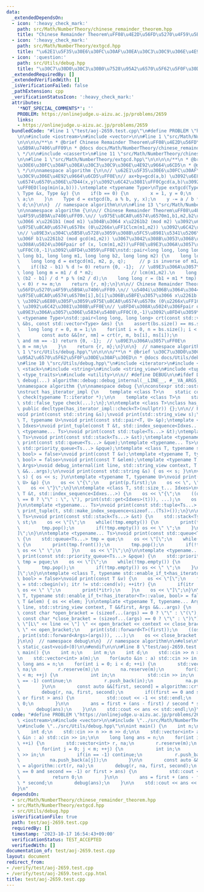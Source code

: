 ```yaml
---
data:
  _extendedDependsOn:
  - icon: ':heavy_check_mark:'
    path: src/Math/NumberTheory/chinese_remainder_theorem.hpp
    title: "Chinese Remainder Theorem\uFF08\u4E2D\u56FD\u5270\u4F59\u5B9A\u7406\uFF09"
  - icon: ':heavy_check_mark:'
    path: src/Math/NumberTheory/extgcd.hpp
    title: "\u62E1\u5F35\u30E6\u30FC\u30AF\u30EA\u30C3\u30C9\u306E\u4E92\u9664\u6CD5"
  - icon: ':question:'
    path: src/Utils/debug.hpp
    title: "\u30C7\u30D0\u30C3\u30B0\u7528\u95A2\u6570\u5F62\u5F0F\u30DE\u30AF\u30ED"
  _extendedRequiredBy: []
  _extendedVerifiedWith: []
  _isVerificationFailed: false
  _pathExtension: cpp
  _verificationStatusIcon: ':heavy_check_mark:'
  attributes:
    '*NOT_SPECIAL_COMMENTS*': ''
    PROBLEM: https://onlinejudge.u-aizu.ac.jp/problems/2659
    links:
    - https://onlinejudge.u-aizu.ac.jp/problems/2659
  bundledCode: "#line 1 \"test/aoj-2659.test.cpp\"\n#define PROBLEM \"https://onlinejudge.u-aizu.ac.jp/problems/2659\"\
    \n\n#include <iostream>\n#include <vector>\n\n#line 1 \"src/Math/NumberTheory/chinese_remainder_theorem.hpp\"\
    \n\n\n\n/**\n * @brief Chinese Remainder Theorem\uFF08\u4E2D\u56FD\u5270\u4F59\
    \u5B9A\u7406\uFF09\n * @docs docs/Math/NumberTheory/chinese_remainder_theorem.md\n\
    \ */\n\n#include <cassert>\n#line 11 \"src/Math/NumberTheory/chinese_remainder_theorem.hpp\"\
    \n\n#line 1 \"src/Math/NumberTheory/extgcd.hpp\"\n\n\n\n/**\n * @brief \u62E1\u5F35\
    \u30E6\u30FC\u30AF\u30EA\u30C3\u30C9\u306E\u4E92\u9664\u6CD5\n * @docs docs/Math/NumberTheory/extgcd.md\n\
    \ */\n\nnamespace algorithm {\n\n// \u62E1\u5F35\u30E6\u30FC\u30AF\u30EA\u30C3\
    \u30C9\u306E\u4E92\u9664\u6CD5\uFF0E\n// ax+by=gcd(a,b) \u3092\u6E80\u305F\u3059\
    \u6574\u6570\u306E\u7D44(x,y)\u3092\u6C42\u3081\uFF0Cgcd(a,b)\u3092\u8FD4\u3059\
    \uFF0EO(log(min(a,b))).\ntemplate <typename Type>\nType extgcd(Type a, Type b,\
    \ Type &x, Type &y) {\n    if(b == 0) {\n        x = 1, y = 0;\n        return\
    \ a;\n    }\n    Type d = extgcd(b, a % b, y, x);\n    y -= a / b * x;\n    return\
    \ d;\n}\n\n}  // namespace algorithm\n\n\n#line 13 \"src/Math/NumberTheory/chinese_remainder_theorem.hpp\"\
    \n\nnamespace algorithm {\n\n// Chinese Remainder Theorem\uFF08\u4E2D\u56FD\u5270\
    \u4F59\u5B9A\u7406\uFF09.\n// \u975E\u8CA0\u6574\u6570m1,b1,m2,b2\u306B\u5BFE\u3057\
    \u3066 x\u2261b1 (mod m1) \u304B\u3064 x\u2261b2 (mod m2) \u3092\u6E80\u305F\u3059\
    \u975E\u8CA0\u6574\u6570x (0\u2266x\uFF1Clcm(m1,m2)) \u3092\u6C42\u3081\u308B\uFF0E\
    \n// \u89E3x\u304C\u5B58\u5728\u3059\u308B\u5FC5\u8981\u5341\u5206\u6761\u4EF6\
    \u306F b1\u2261b2 (mod gcd(m1,m2)) \u3067\u3042\u308B\u3053\u3068\uFF0E\n// \u8FD4\
    \u308A\u5024\u306Fpair of (x, lcm(m1,m2))\uFF0E\u89E3\u306A\u3057\u306E\u5834\u5408\
    \uFF0C(0,-1)\u3092\u8FD4\u3059\uFF0E\nstd::pair<long long, long long> crt(long\
    \ long b1, long long m1, long long b2, long long m2) {\n    long long p, q;\n\
    \    long long d = extgcd(m1, m2, p, q);     // p is inverse of m1/d (mod m2/d).\n\
    \    if((b2 - b1) % d != 0) return {0, -1};  // \u89E3\u306A\u3057\uFF0E\n   \
    \ long long m = m1 / d * m2;              // lcm(m1,m2).\n    long long tmp =\
    \ (b2 - b1) / d * p % (m2 / d);\n    long long r = (b1 + m1 * tmp) % m;\n    if(r\
    \ < 0) r += m;\n    return {r, m};\n}\n\n// Chinese Remainder Theorem\uFF08\u4E2D\
    \u56FD\u5270\u4F59\u5B9A\u7406\uFF09.\n// \u5404i\u306B\u3064\u3044\u3066\uFF0C\
    \u975E\u8CA0\u6574\u6570m[i],b[i]\u306B\u5BFE\u3057\u3066 x\u2261b[i] (mod m[i])\
    \ \u3092\u6E80\u305F\u3059\u975E\u8CA0\u6574\u6570x (0\u2266x\uFF1Clcm(m[0],m[1],...,m[N-1]))\
    \ \u3092\u6C42\u3081\u308B\uFF0E\n// \u8FD4\u308A\u5024\u306Fpair of (x, lcm(m[0],m[1],...,m[N-1]))\uFF0E\
    \u89E3\u306A\u3057\u306E\u5834\u5408\uFF0C(0,-1)\u3092\u8FD4\u3059\uFF0E\ntemplate\
    \ <typename Type>\nstd::pair<long long, long long> crt(const std::vector<Type>\
    \ &bs, const std::vector<Type> &ms) {\n    assert(bs.size() == ms.size());\n \
    \   long long r = 0, m = 1;\n    for(int i = 0, n = bs.size(); i < n; ++i) {\n\
    \        const auto &&[nr, nm] = crt(r, m, bs[i], ms[i]);\n        if(nr == 0\
    \ and nm == -1) return {0, -1};  // \u89E3\u306A\u3057\uFF0E\n        r = nr,\
    \ m = nm;\n    }\n    return {r, m};\n}\n\n}  // namespace algorithm\n\n\n#line\
    \ 1 \"src/Utils/debug.hpp\"\n\n\n\n/**\n * @brief \u30C7\u30D0\u30C3\u30B0\u7528\
    \u95A2\u6570\u5F62\u5F0F\u30DE\u30AF\u30ED\n * @docs docs/Utils/debug.md\n */\n\
    \n#line 10 \"src/Utils/debug.hpp\"\n#include <iterator>\n#include <queue>\n#include\
    \ <stack>\n#include <string>\n#include <string_view>\n#include <tuple>\n#include\
    \ <type_traits>\n#include <utility>\n\n// #define DEBUG\n\n#ifdef DEBUG\n\n#define\
    \ debug(...) algorithm::debug::debug_internal(__LINE__, #__VA_ARGS__, __VA_ARGS__)\n\
    \nnamespace algorithm {\n\nnamespace debug {\n\nconstexpr std::ostream &os = std::cerr;\n\
    \nstruct has_iterator_impl {\n    template <class T>\n    static constexpr std::true_type\
    \ check(typename T::iterator *);\n\n    template <class T>\n    static constexpr\
    \ std::false_type check(...);\n};\n\ntemplate <class T>\nclass has_iterator :\
    \ public decltype(has_iterator_impl::check<T>(nullptr)) {};\n\n// Prototype declaration.\n\
    void print(const std::string &s);\nvoid print(std::string_view s);\ntemplate <typename\
    \ T, typename U>\nvoid print(const std::pair<T, U> &p);\ntemplate <class T, std::size_t...\
    \ Idxes>\nvoid print_tuple(const T &t, std::index_sequence<Idxes...>);\ntemplate\
    \ <typename... Ts>\nvoid print(const std::tuple<Ts...> &t);\ntemplate <typename...\
    \ Ts>\nvoid print(const std::stack<Ts...> &st);\ntemplate <typename... Ts>\nvoid\
    \ print(const std::queue<Ts...> &que);\ntemplate <typename... Ts>\nvoid print(const\
    \ std::priority_queue<Ts...> &pque);\ntemplate <class T, typename std::enable_if_t<has_iterator<T>::value,\
    \ bool> = false>\nvoid print(const T &v);\ntemplate <typename T, typename std::enable_if_t<!has_iterator<T>::value,\
    \ bool> = false>\nvoid print(const T &elem);\ntemplate <typename T, typename...\
    \ Args>\nvoid debug_internal(int line, std::string_view context, T &&first, Args\
    \ &&...args);\n\nvoid print(const std::string &s) { os << s; }\n\nvoid print(std::string_view\
    \ s) { os << s; }\n\ntemplate <typename T, typename U>\nvoid print(const std::pair<T,\
    \ U> &p) {\n    os << \"{\";\n    print(p.first);\n    os << \", \";\n    print(p.second);\n\
    \    os << \"}\";\n}\n\ntemplate <class T, std::size_t... Idxes>\nvoid print_tuple(const\
    \ T &t, std::index_sequence<Idxes...>) {\n    os << \"{\";\n    ((os << (Idxes\
    \ == 0 ? \"\" : \", \"), print(std::get<Idxes>(t))), ...);\n    os << \"}\";\n\
    }\n\ntemplate <typename... Ts>\nvoid print(const std::tuple<Ts...> &t) {\n   \
    \ print_tuple(t, std::make_index_sequence<sizeof...(Ts)>());\n}\n\ntemplate <typename...\
    \ Ts>\nvoid print(const std::stack<Ts...> &st) {\n    std::stack<Ts...> tmp =\
    \ st;\n    os << \"[\";\n    while(!tmp.empty()) {\n        print(tmp.top());\n\
    \        tmp.pop();\n        if(!tmp.empty()) os << \" \";\n    }\n    os << \"\
    ]\";\n}\n\ntemplate <typename... Ts>\nvoid print(const std::queue<Ts...> &que)\
    \ {\n    std::queue<Ts...> tmp = que;\n    os << \"[\";\n    while(!tmp.empty())\
    \ {\n        print(tmp.front());\n        tmp.pop();\n        if(!tmp.empty())\
    \ os << \" \";\n    }\n    os << \"]\";\n}\n\ntemplate <typename... Ts>\nvoid\
    \ print(const std::priority_queue<Ts...> &pque) {\n    std::priority_queue<Ts...>\
    \ tmp = pque;\n    os << \"[\";\n    while(!tmp.empty()) {\n        print(tmp.top());\n\
    \        tmp.pop();\n        if(!tmp.empty()) os << \" \";\n    }\n    os << \"\
    ]\";\n}\n\ntemplate <class T, typename std::enable_if_t<has_iterator<T>::value,\
    \ bool> = false>\nvoid print(const T &v) {\n    os << \"[\";\n    for(auto itr\
    \ = std::cbegin(v); itr != std::cend(v); ++itr) {\n        if(itr != std::cbegin(v))\
    \ os << \" \";\n        print(*itr);\n    }\n    os << \"]\";\n}\n\ntemplate <typename\
    \ T, typename std::enable_if_t<!has_iterator<T>::value, bool> = false>\nvoid print(const\
    \ T &elem) { os << elem; }\n\ntemplate <typename T, typename... Args>\nvoid debug_internal(int\
    \ line, std::string_view context, T &&first, Args &&...args) {\n    constexpr\
    \ const char *open_bracket = (sizeof...(args) == 0 ? \"\" : \"(\");\n    constexpr\
    \ const char *close_bracket = (sizeof...(args) == 0 ? \"\" : \")\");\n    os <<\
    \ \"[L\" << line << \"] \" << open_bracket << context << close_bracket << \":\
    \ \" << open_bracket;\n    print(std::forward<T>(first));\n    ((os << \", \"\
    , print(std::forward<Args>(args))), ...);\n    os << close_bracket << std::endl;\n\
    }\n\n}  // namespace debug\n\n}  // namespace algorithm\n\n#else\n\n#define debug(...)\
    \ static_cast<void>(0)\n\n#endif\n\n\n#line 8 \"test/aoj-2659.test.cpp\"\n\nint\
    \ main() {\n    int n;\n    int m;\n    int d;\n    std::cin >> n >> m >> d;\n\
    \n    std::vector<int> a(m);\n    for(auto &in : a) std::cin >> in;\n\n    long\
    \ long ans = n;\n    for(int i = 0; i < d; ++i) {\n        std::vector<int> r,\
    \ na;\n        r.reserve(m);\n        na.reserve(m);\n        for(int j = 0; j\
    \ < m; ++j) {\n            int in;\n            std::cin >> in;\n            if(in\
    \ == -1) continue;\n            r.push_back(in);\n            na.push_back(a[j]);\n\
    \        }\n\n        const auto &&[first, second] = algorithm::crt(r, na);\n\
    \        debug(r, na, first, second);\n        if((first == 0 and second == -1)\
    \ or first > ans) {\n            std::cout << -1 << std::endl;\n            return\
    \ 0;\n        }\n\n        ans = first + (ans - first) / second * second;\n  \
    \      debug(ans);\n    }\n\n    std::cout << ans << std::endl;\n}\n"
  code: "#define PROBLEM \"https://onlinejudge.u-aizu.ac.jp/problems/2659\"\n\n#include\
    \ <iostream>\n#include <vector>\n\n#include \"../src/Math/NumberTheory/chinese_remainder_theorem.hpp\"\
    \n#include \"../src/Utils/debug.hpp\"\n\nint main() {\n    int n;\n    int m;\n\
    \    int d;\n    std::cin >> n >> m >> d;\n\n    std::vector<int> a(m);\n    for(auto\
    \ &in : a) std::cin >> in;\n\n    long long ans = n;\n    for(int i = 0; i < d;\
    \ ++i) {\n        std::vector<int> r, na;\n        r.reserve(m);\n        na.reserve(m);\n\
    \        for(int j = 0; j < m; ++j) {\n            int in;\n            std::cin\
    \ >> in;\n            if(in == -1) continue;\n            r.push_back(in);\n \
    \           na.push_back(a[j]);\n        }\n\n        const auto &&[first, second]\
    \ = algorithm::crt(r, na);\n        debug(r, na, first, second);\n        if((first\
    \ == 0 and second == -1) or first > ans) {\n            std::cout << -1 << std::endl;\n\
    \            return 0;\n        }\n\n        ans = first + (ans - first) / second\
    \ * second;\n        debug(ans);\n    }\n\n    std::cout << ans << std::endl;\n\
    }\n"
  dependsOn:
  - src/Math/NumberTheory/chinese_remainder_theorem.hpp
  - src/Math/NumberTheory/extgcd.hpp
  - src/Utils/debug.hpp
  isVerificationFile: true
  path: test/aoj-2659.test.cpp
  requiredBy: []
  timestamp: '2023-10-17 16:54:43+09:00'
  verificationStatus: TEST_ACCEPTED
  verifiedWith: []
documentation_of: test/aoj-2659.test.cpp
layout: document
redirect_from:
- /verify/test/aoj-2659.test.cpp
- /verify/test/aoj-2659.test.cpp.html
title: test/aoj-2659.test.cpp
---
```

